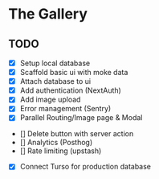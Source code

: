 # The Gallery

## TODO

- [x] Setup local database
- [x] Scaffold basic ui with moke data
- [x] Attach database to ui
- [x] Add authentication (NextAuth)
- [x] Add image upload
- [x] Error management (Sentry)
- [x] Parallel Routing/Image page & Modal
- [] Delete button with server action
- [] Analytics (Posthog)
- [] Rate limiting (upstash)
- [x] Connect Turso for production database
